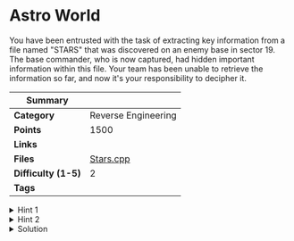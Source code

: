 # Astro World

You have been entrusted with the task of extracting key information from a file named "STARS" that was discovered on an enemy base in sector 19. The base commander, who is now captured, had hidden important information within this file. Your team has been unable to retrieve the information so far, and now it's your responsibility to decipher it.

| Summary              |                          |
| -------------------- | ------------------------ |
| **Category**         | Reverse Engineering      |
| **Points**           | 1500                     |
| **Links**            |                          |
| **Files**            | [Stars.cpp](./stars.cpp) |
| **Difficulty (1-5)** | 2                        |
| **Tags**             |                          |

<details>
  <summary>Hint 1</summary>

Do you know about a dogbreed called "Rotweiler"?

</details>

<details>
  <summary>Hint 2</summary>

Rotweiler has 47 teeth.

</details>

<details>
<summary>Solution</summary>
  
### Follow the process below.
    
The Cipher is ROT- 47. I’ve just tried to play with maths
The string ‘useless’ stores the encrypted version of the Flag
You just have to pass that string through the “decode_secret” function.
The function “choose_greatest” is just a distraction.
    
```cpp
int main()
{
  choose_greatest();
  std::cout << decode_secret(useless) << std::endl;
  return 0;
}
```
<details>
<summary>Disclose answer ?</summary>

```copy
CTF{>2<60C655:E02A:07C66}
```

</details>

</details>
